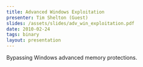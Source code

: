 ```yaml
---
title: Advanced Windows Exploitation
presenter: Tim Shelton (Guest)
slides: /assets/slides/adv_win_exploitation.pdf
date: 2010-02-24
tags: binary
layout: presentation
---
```

Bypassing Windows advanced memory protections.
